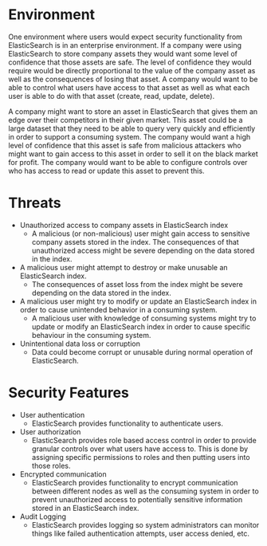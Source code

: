 # Environment
One environment where users would expect security functionality from ElasticSearch is in an enterprise environment. If a company were using ElasticSearch to store company assets they would want some level of confidence that those assets are safe. The level of confidence they would require would be directly proportional to the value of the company asset as well as the consequences of losing that asset. A company would want to be able to control what users have access to that asset as well as what each user is able to do with that asset (create, read, update, delete).

A company might want to store an asset in ElasticSearch that gives them an edge over their competitors in their given market. This asset could be a large dataset that they need to be able to query very quickly and efficiently in order to support a consuming system. The company would want a high level of confidence that this asset is safe from malicious attackers who might want to gain access to this asset in order to sell it on the black market for profit. The company would want to be able to configure controls over who has access to read or update this asset to prevent this.

# Threats
- Unauthorized access to company assets in ElasticSearch index
    - A malicious (or non-malicious) user might gain access to sensitive company assets stored in the index. The consequences of that unauthorized access might be severe depending on the data stored in the index.
- A malicious user might attempt to destroy or make unusable an ElasticSearch index.
    - The consequences of asset loss from the index might be severe depending on the data stored in the index.
- A malicious user might try to modify or update an ElasticSearch index in order to cause unintended behavior in a consuming system.
    - A malicious user with knowledge of consuming systems might try to update or modify an ElasticSearch index in order to cause specific behaviour in the consuming system.
- Unintentional data loss or corruption
    - Data could become corrupt or unusable during normal operation of ElasticSearch.

# Security Features
- User authentication
    - ElasticSearch provides functionality to authenticate users.
- User authorization
    - ElasticSearch provides role based access control in order to provide granular controls over what users have access to. This is done by assigning specific permissions to roles and then putting users into those roles.
- Encrypted communication
    - ElasticSearch provides functionality to encrypt communication between different nodes as well as the consuming system in order to prevent unauthorized access to potentially sensitive information stored in an ElasticSearch index.
- Audit Logging
    - ElasticSearch provides logging so system administrators can monitor things like failed authentication attempts, user access denied, etc.